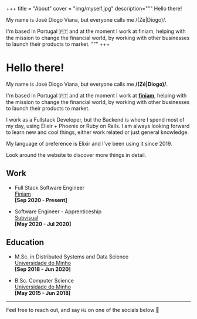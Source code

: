 +++
title = "About"
cover = "img/myself.jpg"
description="""
Hello there!

My name is José Diogo Viana, but everyone calls me /(Zé|Diogo)/.

I'm based in Portugal 🇵🇹 and at the moment I work at finiam, helping with the mission to change the financial world, by working with other businesses to launch their products to market.
"""
+++

# Hello there!

My name is José Diogo Viana, but everyone calls me **/(Zé|Diogo)/**.

I'm based in Portugal 🇵🇹 and at the moment I work at **[finiam](https://finiam.com)**, helping with the mission to change the financial world, by working with other businesses to launch their products to market.

I work as a Fullstack Developer, but the Backend is where I spend most of my day, using Elixir + Phoenix or Ruby on Rails. I am always looking forward to learn new and cool things, either work related or just general knowledge.

My language of preference is Elixir and I've been using it since 2019.

Look around the website to discover more things in detail.

## Work

- Full Stack Software Engineer \
[Finiam](https://finiam.com) \
**[Sep 2020 - Present]** 

- Software Engineer - Apprenticeship \
[Subvisual](https://finiam.com) \
**[May 2020 - Jul 2020]**

## Education

- M.Sc. in Distributed Systems and Data Science \
[Universidade do Minho](https://www.uminho.pt/EN) \
**[Sep 2018 - Jun 2020]**
 

- B.Sc. Computer Science \
[Universidade do Minho](https://www.uminho.pt/EN) \
**[May 2015 - Jun 2018]** 

--- 

Feel free to reach out, and say `Hi` on one of the socials below 👋
